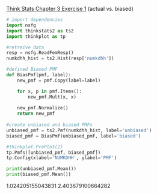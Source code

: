 [Think Stats Chapter 3 Exercise 1](http://greenteapress.com/thinkstats2/html/thinkstats2004.html#toc31) (actual vs. biased)

```python
# import dependencies
import nsfg
import thinkstats2 as ts2
import thinkplot as tp

#retreive data
resp = nsfg.ReadFemResp()
numkdhh_hist = ts2.Hist(resp['numkdhh'])

#defined Biased PMF
def BiasPmf(pmf, label):
    new_pmf = pmf.Copy(label=label)

    for x, p in pmf.Items():
        new_pmf.Mult(x, x)
        
    new_pmf.Normalize()
    return new_pmf
   
#create unbiased and biased PMFs
unbiased_pmf = ts2.Pmf(numkdhh_hist, label='unbiased')
biased_pmf = BiasPmf(unbiased_pmf, label='biased')

#thinkplot.PrePlot(2)
tp.Pmfs([unbiased_pmf, biased_pmf])
tp.Config(xlabel='NUMKDHH', ylabel='PMF')
```


```python
print(unbiased_pmf.Mean())
print(biased_pmf.Mean())
````

1.024205155043831
2.403679100664282
